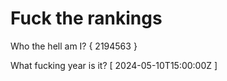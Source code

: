 # Fuck the rankings

Who the hell am I?
{ 2194563 }

What fucking year is it?
[ 2024-05-10T15:00:00Z ]
